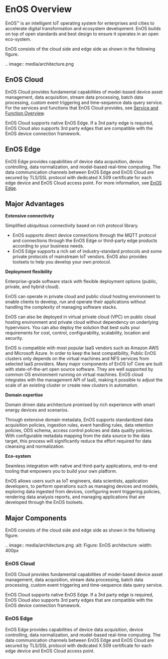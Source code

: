 # EnOS Overview

EnOS™ is an intelligent IoT operating system for enterprises and cities to accelerate digital transformation and ecosystem development. EnOS builds on top of open standards and best design to ensure it operates in an open eco-system.

EnOS consists of the cloud side and edge side as shown in the following figure.

.. image:: media/architecture.png

## EnOS Cloud

EnOS Cloud provides fundamental capabilities of model-based device asset management, data acquisition, stream data processing, batch data processing, custom event triggering and time-sequence data query service. For the services and functions that EnOS Cloud provides, see [Service and Function Overview](services_overview).

EnOS Cloud supports native EnOS Edge. If a 3rd party edge is required, EnOS Cloud also supports 3rd party edges that are compatible with the EnOS device connection framework.

## EnOS Edge

EnOS Edge provides capabilities of device data acquisition, device controlling, data normalization, and model-based real-time computing. The data communication channels between EnOS Edge and EnOS Cloud are secured by TLS/SSL protocol with dedicated X.509 certificate for each edge device and EnOS Cloud access point. For more information, see [EnOS Edge](https://docs.envisioniot.com/docs/enos-edge/en/latest/edge_overview.html).

## Major Advantages

**Extensive connectivity**

Simplified ubiquitous connectivity based on rich protocol library.
- EnOS supports direct device connections through the MQTT protocol and connections through the EnOS Edge or third-party edge products according to your business needs.
- EnOS Edge supports a rich set of industry-standard protocols and some private protocols of mainstream IoT vendors. EnOS also provides toolsets to help you develop your own protocol.

**Deployment flexibility**

Enterprise-grade software stack with flexible deployment options (public, private, and hybrid cloud).

EnOS can operate in private cloud and public cloud hosting environment to enable clients to develop, run and operate their applications without handling the complexity of managing software stacks.

EnOS can also be deployed in virtual private cloud (VPC) on public cloud hosting environment and private cloud without dependency on underlying hypervisors. You can also deploy the solution that best suits your requirements for cost, control, configurability, scalability, location and security.

EnOS is compatible with most popular IaaS vendors such as Amazon AWS and Microsoft Azure. In order to keep the best compatibility, Public EnOS clusters only depends on the virtual machines and NFS services from selected IaaS providers. Many major components of EnOS IoT Core are built with state-of-the-art open source software. They are well supported by common OS environment running on virtual machines. EnOS cloud integrates with the management API of IaaS, making it possible to adjust the scale of an existing cluster or create new clusters in automation.


**Domain expertise**

Domain driven data architecture promised by rich experience with smart energy devices and scenarios.

Through extensive domain metadata, EnOS supports standardized data acquisition policies, ingestion rules, event handling rules, data retention policies, ODS schema, access control policies and data quality policies. With configurable metadata mapping from the data source to the data target, this process will significantly reduce the effort required for data cleansing and normalization.

**Eco-system**

Seamless integration with native and third-party applications, end-to-end tooling that empowers you to build your own platform.

EnOS allows users such as IoT engineers, data scientists, application developers, to perform operations such as managing devices and models, exploring data ingested from devices, configuring event triggering policies, rendering data analysis reports, and managing applications that are developed through the EnOS toolsets.

<!--Need to add description about the end user, system admins and application users-->


## Major Components

EnOS consists of the cloud side and edge side as shown in the following figure.

.. image:: media/architecture.png
   :alt: Figure: EnOS architecture
   :width: 400px

### EnOS Cloud

EnOS Cloud provides fundamental capabilities of model-based device asset
management, data acquisition, stream data processing, batch data processing,
custom event triggering and time-sequence data query service.

EnOS Cloud supports native EnOS Edge. If a 3rd party edge is required, EnOS
Cloud also supports 3rd party edges that are compatible with the EnOS device
connection framework.

### EnOS Edge

EnOS Edge provides capabilities of device data acquisition, device controlling,
data normalization, and model-based real-time computing. The data communication
channels between EnOS Edge and EnOS Cloud are secured by TLS/SSL protocol with
dedicated X.509 certificate for each edge device and EnOS Cloud access point.
